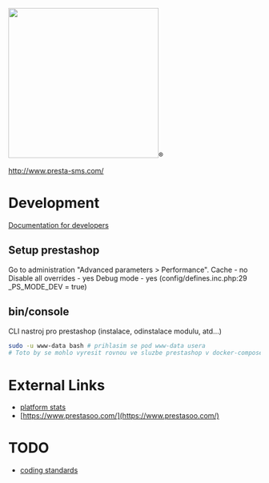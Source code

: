 
<img src="https://portal.bulkgate.com/images/products/ps.svg" width="300" />®


http://www.presta-sms.com/

# Development
[Documentation for developers](https://devdocs.prestashop-project.org/8/modules/creation/tutorial/)

## Setup prestashop
Go to administration "Advanced parameters > Performance".
Cache - no
Disable all overrides - yes
Debug mode - yes (config/defines.inc.php:29 _PS_MODE_DEV = true)

## bin/console
CLI nastroj pro prestashop (instalace, odinstalace modulu, atd...)
```sh
sudo -u www-data bash # prihlasim se pod www-data usera
# Toto by se mohlo vyresit rovnou ve sluzbe prestashop v docker-compose
```
# External Links
- [platform stats](https://storeleads.app/reports/prestashop)
- [https://www.prestasoo.com/](https://www.prestasoo.com/)

# TODO
- [coding standards](https://devdocs.prestashop-project.org/8/development/coding-standards/)
